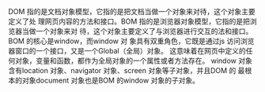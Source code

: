 DOM 指的是文档对象模型，它指的是把文档当做一个对象来对待，这个对象主要定义了处
理网页内容的方法和接口。BOM 指的是浏览器对象模型，它指的是把浏览器当做一个对象来对
待，这个对象主要定义了与浏览器进行交互的法和接口。BOM 的核心是window，而window 对
象具有双重角色，它既是通过js 访问浏览器窗口的一个接口，又是一个Global（全局）对象。
这意味着在网页中定义的任何对象，变量和函数，都作为全局对象的一个属性或者方法存在。
window 对象含有location 对象、navigator 对象、screen 对象等子对象，并且DOM 的
最根本的对象document 对象也是BOM 的window 对象的子对象。